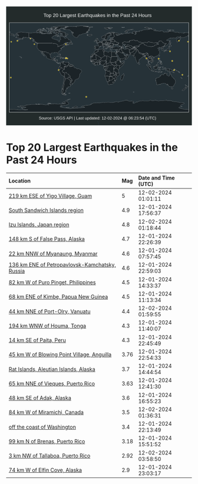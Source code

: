 ![Map](./map.png)

# Top 20 Largest Earthquakes in the Past 24 Hours

| Location | Mag | Date and Time (UTC) |
|:---|:---|:---|
| [219 km ESE of Yigo Village, Guam](https://earthquake.usgs.gov/earthquakes/eventpage/us7000nvcm) | 5 | 12-02-2024 01:01:11 |
| [South Sandwich Islands region](https://earthquake.usgs.gov/earthquakes/eventpage/us7000nvaq) | 4.9 | 12-01-2024 17:56:37 |
| [Izu Islands, Japan region](https://earthquake.usgs.gov/earthquakes/eventpage/us7000nvcs) | 4.8 | 12-02-2024 01:18:44 |
| [148 km S of False Pass, Alaska](https://earthquake.usgs.gov/earthquakes/eventpage/us7000nvc0) | 4.7 | 12-01-2024 22:26:39 |
| [22 km NNW of Myanaung, Myanmar](https://earthquake.usgs.gov/earthquakes/eventpage/us7000nv8y) | 4.6 | 12-01-2024 07:57:45 |
| [136 km ENE of Petropavlovsk-Kamchatsky, Russia](https://earthquake.usgs.gov/earthquakes/eventpage/us7000nvc5) | 4.6 | 12-01-2024 22:59:03 |
| [82 km W of Puro Pinget, Philippines](https://earthquake.usgs.gov/earthquakes/eventpage/us7000nva5) | 4.5 | 12-01-2024 14:33:37 |
| [68 km ENE of Kimbe, Papua New Guinea](https://earthquake.usgs.gov/earthquakes/eventpage/us7000nv9i) | 4.5 | 12-01-2024 11:13:34 |
| [44 km NNE of Port-Olry, Vanuatu](https://earthquake.usgs.gov/earthquakes/eventpage/us7000nvd0) | 4.4 | 12-02-2024 01:59:55 |
| [194 km WNW of Houma, Tonga](https://earthquake.usgs.gov/earthquakes/eventpage/us7000nv9l) | 4.3 | 12-01-2024 11:40:07 |
| [14 km SE of Paita, Peru](https://earthquake.usgs.gov/earthquakes/eventpage/us7000nvc6) | 4.3 | 12-01-2024 22:45:49 |
| [45 km W of Blowing Point Village, Anguilla](https://earthquake.usgs.gov/earthquakes/eventpage/pr2024336002) | 3.76 | 12-01-2024 22:54:33 |
| [Rat Islands, Aleutian Islands, Alaska](https://earthquake.usgs.gov/earthquakes/eventpage/ak024ffx685m) | 3.7 | 12-01-2024 14:44:54 |
| [65 km NNE of Vieques, Puerto Rico](https://earthquake.usgs.gov/earthquakes/eventpage/pr2024336001) | 3.63 | 12-01-2024 12:41:30 |
| [48 km SE of Adak, Alaska](https://earthquake.usgs.gov/earthquakes/eventpage/ak024ffyfdtb) | 3.6 | 12-01-2024 16:55:23 |
| [84 km W of Miramichi, Canada](https://earthquake.usgs.gov/earthquakes/eventpage/us7000nvct) | 3.5 | 12-02-2024 01:36:31 |
| [off the coast of Washington](https://earthquake.usgs.gov/earthquakes/eventpage/us7000nvby) | 3.4 | 12-01-2024 22:13:49 |
| [99 km N of Brenas, Puerto Rico](https://earthquake.usgs.gov/earthquakes/eventpage/pr71467418) | 3.18 | 12-01-2024 15:51:52 |
| [3 km NW of Tallaboa, Puerto Rico](https://earthquake.usgs.gov/earthquakes/eventpage/pr71467458) | 2.92 | 12-02-2024 03:58:50 |
| [74 km W of Elfin Cove, Alaska](https://earthquake.usgs.gov/earthquakes/eventpage/us7000nvc4) | 2.9 | 12-01-2024 23:03:17 |
